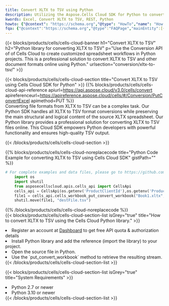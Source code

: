 ```yaml
---
title: Convert XLTX to TSV using Python 
description: Utilizing the Aspose.Cells Cloud SDK for Python to convert a XLTX format file to a TSV format file. 
kwords: Excel, Convert XLTX to TSV, REST, Python
howto: {"@context": "https://schema.org","@type": "HowTo","name": "How to convert XLTX to TSV using the Cells Cloud Python library.","description": "How to convert XLTX to TSV using the Cells Cloud Python library.","image": {"@type": "ImageObject"},"url": "/python/conversion/xltx-to-tsv/","step": [{ "@type": "HowToStep","name": "How to convert XLTX to TSV using the Cells Cloud Python library. step 1", "image": {"@type": "ImageObject",},"url": "/python/conversion/xltx-to-tsv/","text": "Register an account at <a href='https://dashboard.aspose.cloud/'>Dashboard</a> to get free API quota & authorization details",},{ "@type": "HowToStep","name": "How to convert XLTX to TSV using the Cells Cloud Python library. step 1", "image": {"@type": "ImageObject",},"url": "/python/conversion/xltx-to-tsv/","text": "Install Python library and add the reference (import the library) to your project.",},{ "@type": "HowToStep","name": "How to convert XLTX to TSV using the Cells Cloud Python library. step 1", "image": {"@type": "ImageObject",},"url": "/python/conversion/xltx-to-tsv/","text": "Open the source file in Python.",},{ "@type": "HowToStep","name": "How to convert XLTX to TSV using the Cells Cloud Python library. step 1", "image": {"@type": "ImageObject",},"url": "/python/conversion/xltx-to-tsv/","text": "Use the `put_convert_workbook` method to retrieve the resulting stream.",}, ],"supply": {"@type": "HowToSupply","name": "document"},"tool": [{"@type": "HowToTool","name": "PyCharm, Visual Studio Code, Sublime, Eclipse"},{"@type": "HowToTool","name": "Aspose Cells"}],"totalTime": "PT6M"}
fqa: {"@context":"https://schema.org","@type":"FAQPage","mainEntity":[{"@type":"Question","name":"Why convert file formats in C# using REST API?","acceptedAnswer":{"@type":"Answer","text":"Documents are encoded in many ways, and some files may be incompatible with the software you use. To open and read such files, just convert them to appropriate file formats.<br/><ol><li>Install .NET SDK and add the reference (import the library) to your project.</li><li>Open the source file in C# using REST API.</li><li>Call the PutConvertWorkbookRequest() method, passing an output filename with required extension.</li><li>Get the result of conversion as a separate file.</li></ol>"}},{"@type":"Question","name":"What file formats can I convert with your C# library?","acceptedAnswer":{"@type":"Answer","text":"We support a variety of file formats for conversion using .NET library, including XLSX, Excel, xls , PDF, CSV, HTML, Markdown, XML, PNG, JPG, TIFF, Json, TXT and many more."}},{"@type":"Question","name":"What is the maximum allowed file size for conversion using this .NET library?","acceptedAnswer":{"@type":"Answer","text":"There are no file size limits for format conversions using .NET library."}}]}
---
```



{{< blocks/products/cells/cells-cloud-banner h1="Convert XLTX to TSV" h2="Python library for converting XLTX to TSV" p="Use the Conversion API of of Cells Cloud to create customized spreadsheet workflows in Python projects. This is a professional solution to convert XLTX to TSV and other document formats online using Python." urlsection="conversion/xltx-to-tsv/" >}}

{{< blocks/products/cells/cells-cloud-section  title="Convert XLTX to TSV using Cells Cloud SDK for Python" >}}
{{% blocks/products/cells/cells-cloud-api-reference  apiurl=https://api.aspose.cloud/v3.0/cells/convert  apireferenceurl=https://apireference.aspose.cloud/cells/#/Conversion/PutConvertExcel  apimethod=PUT %}}
<br/>
Converting file formats from XLTX to TSV can be a complex task. Our Python SDK handles all XLTX to TSV format conversions while preserving the main structural and logical content of the source XLTX spreadsheet. Our Python library provides a professional solution for converting XLTX to TSV files online. This Cloud SDK empowers Python developers with powerful functionality and ensures high-quality TSV output.

{{< /blocks/products/cells/cells-cloud-section >}}

{{% blocks/products/cells/cells-cloud-noreplacecode title="Python Code Example for converting XLTX to TSV using Cells Cloud SDK" gistPath="" %}}
 
```python
# For complete examples and data files, please go to https://github.com/aspose-cells-cloud/aspose-cells-cloud-python/
    import os
    import shutil
    from asposecellscloud.apis.cells_api import CellsApi
    cells_api = CellsApi(os.getenv('ProductClientId'),os.getenv('ProductClientSecret'))
    file1 = cells_api.cells_workbook_put_convert_workbook("Book1.xltx",format="tsv")
    shutil.move(file1, "destFile.tsv")     
```
 
{{% /blocks/products/cells/cells-cloud-noreplacecode  %}}
<br/>
{{< blocks/products/cells/cells-cloud-section-list isGrey="true"  title="How to convert XLTX to TSV using the Cells Cloud Python library." >}}
<li>Register an account at <a href="https://dashboard.aspose.cloud/">Dashboard</a> to get free API quota & authorization details</li>
<li>Install Python library and add the reference (import the library) to your project.</li>
<li>Open the source file in Python.</li>
<li>Use the `put_convert_workbook` method to retrieve the resulting stream.</li>
{{< /blocks/products/cells/cells-cloud-section-list >}}

{{< blocks/products/cells/cells-cloud-section-list isGrey="true"  title="System Requirements" >}}
<li>Python 2.7 or newer</li>
<li>Python 3.10 or newer</li>
{{< /blocks/products/cells/cells-cloud-section-list >}}

